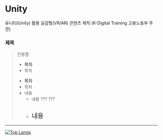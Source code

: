 # Unity
유니티(Unity) 활용 실감형(VR/AR) 콘텐츠 제작 (K-Digital Training 고용노동부 주관)

### 제목
>  인용할 
>  
> * __목차__
> * 목차
> - __목차__
> - 목차
> - 내용
>    - 내용
>    ???
>    ???
>    - 내용
>       - 

*** 

[![Top Langs](https://github-readme-stats.vercel.app/api/top-langs/?username=ugee0810)](https://github.com/anuraghazra/github-readme-stats)
